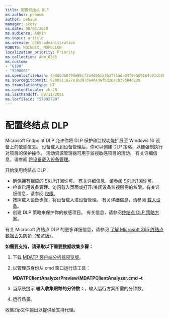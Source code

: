 ```yaml
---
title: 配置终结点 DLP
ms.author: pebaum
author: pebaum
manager: scotv
ms.date: 08/03/2020
ms.audience: Admin
ms.topic: article
ms.service: o365-administration
ROBOTS: NOINDEX, NOFOLLOW
localization_priority: Priority
ms.collection: Adm_O365
ms.custom:
- "6108"
- "3200001"
ms.openlocfilehash: 4a4dbd60f98e86cf2a4d861a763f75ada04f9e500164c01cb858a1537148a62f
ms.sourcegitcommit: 920051182781bd97ce4d4d6fbd268cb37b84d239
ms.translationtype: HT
ms.contentlocale: zh-CN
ms.lasthandoff: 08/11/2021
ms.locfileid: "57892789"
---
```

# <a name="configure-endpoint-dlp"></a>配置终结点 DLP

Microsoft Endpoint DLP 允许你将 DLP 保护和监视功能扩展至 Windows 10 设备上的敏感信息。 设备载入到设备管理后，你可以创建 DLP 策略，以便强制执行对项目的保护操作。 活动资源管理器可用于监视敏感项目的活动。 有关详细信息，请参阅 [将设备载入设备管理](https://docs.microsoft.com/microsoft-365/compliance/endpoint-dlp-getting-started#onboarding-devices-into-device-management)。  

开始使用终结点 DLP：

- 确保拥有相应的 SKU/订阅许可。 有关详细信息，请参阅 [SKU/订阅许可](https://docs.microsoft.com/microsoft-365/compliance/endpoint-dlp-getting-started#skusubscriptions-licensing)。
- 检查启用设备管理、访问载入页面或打开/关闭设备监视所需的权限。有关详细信息，请参阅 [权限](https://docs.microsoft.com/microsoft-365/compliance/endpoint-dlp-getting-started#permissions)。
- 按照载入设备步骤，将设备载入进设备管理。 有关详细信息，请参阅 [载入设备](https://docs.microsoft.com/microsoft-365/compliance/endpoint-dlp-getting-started#onboarding-devices)。 
- 创建 DLP 策略来保护你的敏感项目。 有关信息，请参阅[终结点 DLP 策略方案](https://docs.microsoft.com/microsoft-365/compliance/endpoint-dlp-using?view=o365-worldwide#endpoint-dlp-policy-scenarios)。

有关 Microsoft 终结点 DLP 的更多详细信息，请参阅 [了解 Microsoft 365 终结点数据丢失防护（预览版）](https://docs.microsoft.com/microsoft-365/compliance/endpoint-dlp-learn-about)。

**如需要支持，请采取以下重要数据收集步骤：**

1. 下载 [MDATP 客户端分析器预览版](https://aka.ms/betamdatpanalyzer)。
1. 以管理员身份从 cmd 窗口运行该工具：

    **MDATPClientAnalyzerPreview\MDATPClientAnalyzer.cmd –t**

1. 当系统提示 **输入收集跟踪的分钟数：**，输入运行方案所需的分钟数。
1. 运行场景。

收集Zip文件输出以提供给支持代理。
